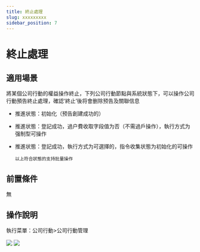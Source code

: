 ```yaml
---
title: 終止處理
slug: xxxxxxxxx
sidebar_position: 7
---
```



# 終止處理

## 適用場景

將某個公司行動的權益操作終止，下列公司行動節點與系統狀態下，可以操作公司行動預告終止處理，確認‘終止’後将會删除预告及關聯信息

- 推進状態：初始化（预告創建成功的）
- 推進状態：登記成功，過户費收取字段值为否（不需過戶操作），執行方式为强制型可操作
- 推進状態：登記成功，執行方式为可選擇的，指令收集状態为初始化的可操作

      以上符合狀態的支持批量操作

## 前置條件

無

## 操作說明 

執行菜單：公司行動&gt;公司行動管理

<img src="/assets/INbgbDcgzolOG1xts2HcC70Mnnd.png" src-width="2898" src-height="1460" align="center"/>

<img src="/assets/BxyRbb1WvoaVtDxlqPhcvn3inhd.png" src-width="2382" src-height="1454" align="center"/>

